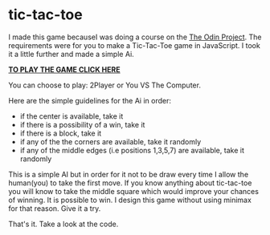 # tic-tac-toe


I made this game becauseI was doing a course on the <a href="http://www.theodinproject.com/">The Odin Project</a>.
The requirements were for you to make a Tic-Tac-Toe game in JavaScript. I took it a little further and made a simple Ai.

<a href="https://lightcast.github.io/tic-tac-toe/"><b>TO PLAY THE GAME CLICK HERE</b></a>


You can choose to play: 2Player or You VS The Computer.

Here are the simple guidelines for the Ai in order:

- if the center is available, take it
- if there is a possibility of a win, take it
- if there is a block, take it
- if any of the the corners are available, take it randomly
- if any of the middle edges (i.e positions 1,3,5,7) are available, take it randomly

This is a simple AI but in order for it not to be draw every time I allow the human(you) to take the first move.
If you know anything about tic-tac-toe you will know to take the middle square which would improve your chances of winning.
It is possible to win. I design this game without using minimax for that reason. Give it a try.

That's it. Take a look at the code.
